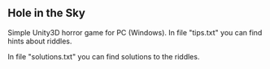 ## Hole in the Sky

Simple Unity3D horror game for PC (Windows).
In file "tips.txt" you can find hints about riddles.

In file "solutions.txt" you can find solutions to the riddles.
